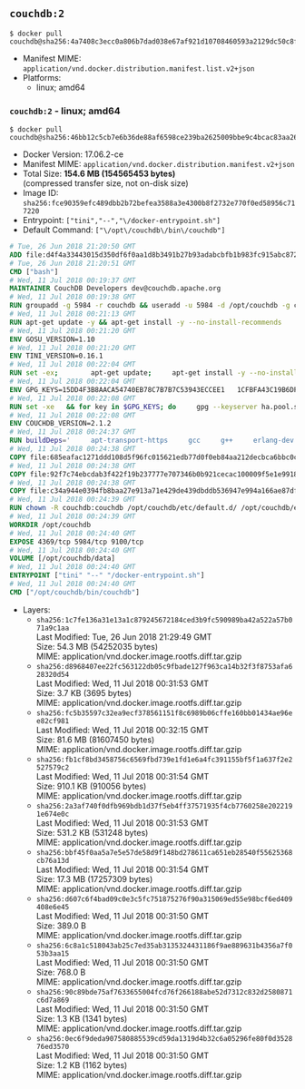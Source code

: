 ## `couchdb:2`

```console
$ docker pull couchdb@sha256:4a7408c3ecc0a806b7dad038e67af921d10708460593a2129dc50c8fbdcd05c7
```

-	Manifest MIME: `application/vnd.docker.distribution.manifest.list.v2+json`
-	Platforms:
	-	linux; amd64

### `couchdb:2` - linux; amd64

```console
$ docker pull couchdb@sha256:46bb12c5cb7e6b36de88af6598ce239ba2625009bbe9c4bcac83aa264f362162
```

-	Docker Version: 17.06.2-ce
-	Manifest MIME: `application/vnd.docker.distribution.manifest.v2+json`
-	Total Size: **154.6 MB (154565453 bytes)**  
	(compressed transfer size, not on-disk size)
-	Image ID: `sha256:fce90359efc489dbb2b72befea3588a3e4300b8f2732e770f0ed58956c717220`
-	Entrypoint: `["tini","--","\/docker-entrypoint.sh"]`
-	Default Command: `["\/opt\/couchdb\/bin\/couchdb"]`

```dockerfile
# Tue, 26 Jun 2018 21:20:50 GMT
ADD file:d4f4a33443015d350df6f0aa1d8b3491b27b93adabcbfb1b983fc915abc8723b in / 
# Tue, 26 Jun 2018 21:20:51 GMT
CMD ["bash"]
# Wed, 11 Jul 2018 00:19:37 GMT
MAINTAINER CouchDB Developers dev@couchdb.apache.org
# Wed, 11 Jul 2018 00:19:38 GMT
RUN groupadd -g 5984 -r couchdb && useradd -u 5984 -d /opt/couchdb -g couchdb couchdb
# Wed, 11 Jul 2018 00:21:13 GMT
RUN apt-get update -y && apt-get install -y --no-install-recommends     ca-certificates     curl     erlang-nox     erlang-reltool     libicu52     libmozjs185-1.0     openssl   && rm -rf /var/lib/apt/lists/*
# Wed, 11 Jul 2018 00:21:20 GMT
ENV GOSU_VERSION=1.10
# Wed, 11 Jul 2018 00:21:20 GMT
ENV TINI_VERSION=0.16.1
# Wed, 11 Jul 2018 00:22:04 GMT
RUN set -ex; 		apt-get update; 	apt-get install -y --no-install-recommends wget; 	rm -rf /var/lib/apt/lists/*; 		dpkgArch="$(dpkg --print-architecture | awk -F- '{ print $NF }')"; 		wget -O /usr/local/bin/gosu "https://github.com/tianon/gosu/releases/download/${GOSU_VERSION}/gosu-$dpkgArch"; 	wget -O /usr/local/bin/gosu.asc "https://github.com/tianon/gosu/releases/download/$GOSU_VERSION/gosu-$dpkgArch.asc"; 	export GNUPGHOME="$(mktemp -d)"; 	gpg --keyserver ha.pool.sks-keyservers.net --recv-keys B42F6819007F00F88E364FD4036A9C25BF357DD4; 	gpg --batch --verify /usr/local/bin/gosu.asc /usr/local/bin/gosu; 	rm -r "$GNUPGHOME" /usr/local/bin/gosu.asc; 	chmod +x /usr/local/bin/gosu; 	gosu nobody true; 		wget -O /usr/local/bin/tini "https://github.com/krallin/tini/releases/download/v${TINI_VERSION}/tini-$dpkgArch"; 	wget -O /usr/local/bin/tini.asc "https://github.com/krallin/tini/releases/download/v${TINI_VERSION}/tini-$dpkgArch.asc"; 	export GNUPGHOME="$(mktemp -d)"; 	gpg --keyserver ha.pool.sks-keyservers.net --recv-keys 595E85A6B1B4779EA4DAAEC70B588DFF0527A9B7; 	gpg --batch --verify /usr/local/bin/tini.asc /usr/local/bin/tini; 	rm -r "$GNUPGHOME" /usr/local/bin/tini.asc; 	chmod +x /usr/local/bin/tini; 	tini --version; 		apt-get purge -y --auto-remove wget
# Wed, 11 Jul 2018 00:22:04 GMT
ENV GPG_KEYS=15DD4F3B8AACA54740EB78C7B7B7C53943ECCEE1   1CFBFA43C19B6DF4A0CA3934669C02FFDF3CEBA3   25BBBAC113C1BFD5AA594A4C9F96B92930380381   4BFCA2B99BADC6F9F105BEC9C5E32E2D6B065BFB   5D680346FAA3E51B29DBCB681015F68F9DA248BC   7BCCEB868313DDA925DF1805ECA5BCB7BB9656B0   C3F4DFAEAD621E1C94523AEEC376457E61D50B88   D2B17F9DA23C0A10991AF2E3D9EE01E47852AEE4   E0AF0A194D55C84E4A19A801CDB0C0F904F4EE9B   29E4F38113DF707D722A6EF91FE9AF73118F1A7C   2EC788AE3F239FA13E82D215CDE711289384AE37
# Wed, 11 Jul 2018 00:22:08 GMT
RUN set -xe   && for key in $GPG_KEYS; do     gpg --keyserver ha.pool.sks-keyservers.net --recv-keys "$key";   done
# Wed, 11 Jul 2018 00:22:08 GMT
ENV COUCHDB_VERSION=2.1.2
# Wed, 11 Jul 2018 00:24:37 GMT
RUN buildDeps='     apt-transport-https     gcc     g++     erlang-dev     libcurl4-openssl-dev     libicu-dev     libmozjs185-dev     make   '  && apt-get update -y -qq && apt-get install -y --no-install-recommends $buildDeps  && cd /usr/src && mkdir couchdb  && curl -fSL https://dist.apache.org/repos/dist/release/couchdb/source/$COUCHDB_VERSION/apache-couchdb-$COUCHDB_VERSION.tar.gz -o couchdb.tar.gz  && curl -fSL https://dist.apache.org/repos/dist/release/couchdb/source/$COUCHDB_VERSION/apache-couchdb-$COUCHDB_VERSION.tar.gz.asc -o couchdb.tar.gz.asc  && gpg --batch --verify couchdb.tar.gz.asc couchdb.tar.gz  && tar -xzf couchdb.tar.gz -C couchdb --strip-components=1  && cd couchdb  && ./configure --disable-docs  && make release  && mv /usr/src/couchdb/rel/couchdb /opt/  && apt-get purge -y --auto-remove $buildDeps  && rm -rf /var/lib/apt/lists/* /usr/src/couchdb*  && mkdir /opt/couchdb/data  && chown -R couchdb:couchdb /opt/couchdb
# Wed, 11 Jul 2018 00:24:38 GMT
COPY file:685eafac1271ddd108d5f96fc015621edb77d0f0eb84aa212decbca6bbc0ce7d in /opt/couchdb/etc/default.d/ 
# Wed, 11 Jul 2018 00:24:38 GMT
COPY file:92f7c74ebcdab3f422f19b237777e707346b0b921cecac100009f5e1e9918e1e in /opt/couchdb/etc/ 
# Wed, 11 Jul 2018 00:24:38 GMT
COPY file:c34a944e0394fb8baa27e913a71e429de439dbddb536947e994a166ae87df262 in / 
# Wed, 11 Jul 2018 00:24:39 GMT
RUN chown -R couchdb:couchdb /opt/couchdb/etc/default.d/ /opt/couchdb/etc/vm.args
# Wed, 11 Jul 2018 00:24:39 GMT
WORKDIR /opt/couchdb
# Wed, 11 Jul 2018 00:24:40 GMT
EXPOSE 4369/tcp 5984/tcp 9100/tcp
# Wed, 11 Jul 2018 00:24:40 GMT
VOLUME [/opt/couchdb/data]
# Wed, 11 Jul 2018 00:24:40 GMT
ENTRYPOINT ["tini" "--" "/docker-entrypoint.sh"]
# Wed, 11 Jul 2018 00:24:40 GMT
CMD ["/opt/couchdb/bin/couchdb"]
```

-	Layers:
	-	`sha256:1c7fe136a31e13a1c879245672184ced3b9fc590989ba42a522a57b071a9c1aa`  
		Last Modified: Tue, 26 Jun 2018 21:29:49 GMT  
		Size: 54.3 MB (54252035 bytes)  
		MIME: application/vnd.docker.image.rootfs.diff.tar.gzip
	-	`sha256:d8968407ee22fc563122db05c9fbade127f963ca14b32f3f8753afa628320d54`  
		Last Modified: Wed, 11 Jul 2018 00:31:53 GMT  
		Size: 3.7 KB (3695 bytes)  
		MIME: application/vnd.docker.image.rootfs.diff.tar.gzip
	-	`sha256:fc5b35597c32ea9ecf378561151f8c6989b06cffe160bb01434ae96ee82cf981`  
		Last Modified: Wed, 11 Jul 2018 00:32:15 GMT  
		Size: 81.6 MB (81607450 bytes)  
		MIME: application/vnd.docker.image.rootfs.diff.tar.gzip
	-	`sha256:fb1cf8bd3458756c6569fbd739e1fd1e6a4fc391155bf5f1a637f2e2527579c2`  
		Last Modified: Wed, 11 Jul 2018 00:31:54 GMT  
		Size: 910.1 KB (910056 bytes)  
		MIME: application/vnd.docker.image.rootfs.diff.tar.gzip
	-	`sha256:2a3af740f0dfb969bdb1d37f5eb4ff37571935f4cb7760258e2022191e674e0c`  
		Last Modified: Wed, 11 Jul 2018 00:31:53 GMT  
		Size: 531.2 KB (531248 bytes)  
		MIME: application/vnd.docker.image.rootfs.diff.tar.gzip
	-	`sha256:bbf45f0aa5a7e5e57de58d9f148bd278611ca651eb28540f55625368cb76a13d`  
		Last Modified: Wed, 11 Jul 2018 00:31:54 GMT  
		Size: 17.3 MB (17257309 bytes)  
		MIME: application/vnd.docker.image.rootfs.diff.tar.gzip
	-	`sha256:d607c6f4bad09c0e3c5fc751875276f90a315069ed55e98bcf6ed409408e6e45`  
		Last Modified: Wed, 11 Jul 2018 00:31:50 GMT  
		Size: 389.0 B  
		MIME: application/vnd.docker.image.rootfs.diff.tar.gzip
	-	`sha256:6c8a1c518043ab25c7ed35ab3135324431186f9ae889631b4356a7f053b3aa15`  
		Last Modified: Wed, 11 Jul 2018 00:31:50 GMT  
		Size: 768.0 B  
		MIME: application/vnd.docker.image.rootfs.diff.tar.gzip
	-	`sha256:90c89bde75af7633655004fcd76f266188abe52d7312c832d2580871c6d7a869`  
		Last Modified: Wed, 11 Jul 2018 00:31:50 GMT  
		Size: 1.3 KB (1341 bytes)  
		MIME: application/vnd.docker.image.rootfs.diff.tar.gzip
	-	`sha256:0ec6f9deda907580885539cd59da1319d4b32c6a05296fe80f0d352876ed3570`  
		Last Modified: Wed, 11 Jul 2018 00:31:50 GMT  
		Size: 1.2 KB (1162 bytes)  
		MIME: application/vnd.docker.image.rootfs.diff.tar.gzip
